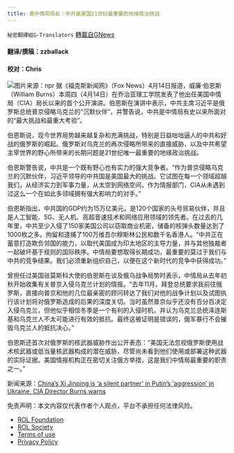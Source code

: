 ```yaml
---
title: 美中情局局长：中共是美国21世纪最重要的地缘政治挑战
---
```

`秘密翻譯組G-Translators` [轉載自GNews](https://gnews.org/zh-hans/2350214/)

#### 翻译/撰稿：zzballack

#### 校对：Chris
![](https://assets.gnews.org/wp-content/uploads/2022/04/图片1-2-10.jpg)图片来源：npr
据《福克斯新闻网》（Fox News）4月14日报道，威廉‧伯恩斯（William Burns）本周四（4月14日）在乔治亚理工学院发表了他出任美国中情局（CIA）局长以来的首个公开演讲。伯恩斯在演讲中表示，中共主席习近平是俄罗斯总统普京侵略乌克兰的“沉默伙伴”，并警告说，中共是中情局有史以来所面对的“最大挑战和最重大考验”。

伯恩斯说，现今世界局势越来越复杂和充满挑战，特别是日益咄咄逼人的中共和好战的俄罗斯的崛起。俄罗斯对乌克兰的再次侵略所带来的直接威胁，以及中共希望主宰世界的野心所带来的长期问题是21世纪唯一最重要的地缘政治挑战。

伯恩斯警告说，中共是一个既有野心也有实力的强大竞争者。“作为普京侵略乌克兰的沉默伙伴，习近平领导的中共国是美国最大的挑战。它试图在每一个领域超越我们，从经济实力到军事力量，从太空到网络空间，作为情报部门，CIA从未遇到过这么一个在如此多领域拥有强大影响力的对手。”

伯恩斯指出，中共国的GDP约为15万亿美元，是120个国家的头号贸易伙伴，并且是人工智能、5G、无人机、高超音速技术和网络应用领域的领先者。在过去的几年里，中共至少入侵了150家美国公司以窃取商业机密，储备的核弹头数量达到了1000枚之多。拘留和逮捕了100万维吾尔穆斯林公民和数千名香港人。“中共正在蓄意打造欺负邻国的能力，以取代美国成为印太地区的主导力量，并与其他独裁者一起破坏基于规则的国际秩序。中情局要想取得长期成功，最重要的莫过于我们与中共的竞争结果。我们必须重新组织自己，以便在这个新时代的竞争中获得成功。”

曾担任过美国驻莫斯科大使的伯恩斯在谈及俄乌战争局势时表示，中情局从去年初秋开始收集有关普京入侵乌克兰计划的情报。“去年11月，拜登总统要求我前往俄罗斯，直接向普京和他的几位最亲密的顾问转达了我们对他的战争计划以及试图执行该计划将对俄罗斯造成的后果的深度关切。当时虽然普京似乎还没有百分百决定入侵乌克兰，但他似乎相信冬季是一个有利的入侵时机，并认为乌克兰总统泽连斯基和乌克兰人不太可能进行有效的抵抗。最终这被证明是错误的，俄军暴行不会摧毁乌克兰人的抵抗决心。”

伯恩斯还首次对俄罗斯的核武器威胁作出公开表态：“美国无法忽视俄罗斯使用战术核武器或低当量核武器构成的潜在威胁，尽管尚未看到他们使用或部署这种武器的实际证据。美国情报机构正在密切关注俄方举措，这是我们中情局最重要的职责之一。”

新闻来源：[China’s Xi Jinping is ‘a silent partner’ in Putin’s ‘aggression’ in Ukraine, CIA Director Burns warns](https://www.foxnews.com/politics/chinas-xi-jinping-is-a-silent-partner-in-putins-aggression-in-ukraine-cia-director-burns-warns)

 

免责声明：本文内容仅代表作者个人观点，平台不承担任何法律风险。

- [ROL Foundation](https://rolfoundation.org/)
- [ROL Society](https://rolsociety.org/)
- [Terms of use](https://gnews.org/terms-of-use-3/)
- [Privacy Policy](https://gnews.org/privacy-policy/)
